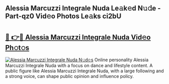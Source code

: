 ## Alessia Marcuzzi Integrale Nuda Le𝚊k𝚎d N𝚞𝚍e - Part-qz0 Vid𝚎o Photos Le𝚊ks ci2bU

# <h2><a href="http://fbf7co.evod.top/?m=Alessia+Marcuzzi+Integrale+Nuda">🔗 👉🔴 Alessia Marcuzzi Integrale Nuda Vid𝚎o Ph𝚘t𝚘s</a></h2>

[![Alessia Marcuzzi Integrale Nuda N𝚞d𝚎s](https://i.imgur.com/8V9OHl7.gif)](http://fbf7co.evod.top/?m=Alessia+Marcuzzi+Integrale+Nuda)
Online personality Alessia Marcuzzi Integrale Nuda with a focus on dance and lifestyle content. A public figure like Alessia Marcuzzi Integrale Nuda, with a large following and a strong voice, can shape public opinion and influence policy. 
